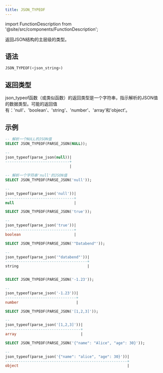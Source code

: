 ```yaml
---
title: JSON_TYPEOF
---
```

import FunctionDescription from '@site/src/components/FunctionDescription';

<FunctionDescription description="引入或更新: v1.2.91"/>

返回JSON结构的主层级的类型。

## 语法

```sql
JSON_TYPEOF(<json_string>)
```

## 返回类型

json_typeof函数（或类似函数）的返回类型是一个字符串，指示解析的JSON值的数据类型。可能的返回值有：'null'、'boolean'、'string'、'number'、'array'和'object'。

## 示例

```sql
-- 解析一个NULL的JSON值
SELECT JSON_TYPEOF(PARSE_JSON(NULL));

--
json_typeof(parse_json(null))|
-----------------------------+
                             |

-- 解析一个字符串'null'的JSON值
SELECT JSON_TYPEOF(PARSE_JSON('null'));

--
json_typeof(parse_json('null'))|
-------------------------------+
null                           |

SELECT JSON_TYPEOF(PARSE_JSON('true'));

--
json_typeof(parse_json('true'))|
-------------------------------+
boolean                        |

SELECT JSON_TYPEOF(PARSE_JSON('"Databend"'));

--
json_typeof(parse_json('"databend"'))|
-------------------------------------+
string                               |


SELECT JSON_TYPEOF(PARSE_JSON('-1.23'));

--
json_typeof(parse_json('-1.23'))|
--------------------------------+
number                          |

SELECT JSON_TYPEOF(PARSE_JSON('[1,2,3]'));

--
json_typeof(parse_json('[1,2,3]'))|
----------------------------------+
array                             |

SELECT JSON_TYPEOF(PARSE_JSON('{"name": "Alice", "age": 30}'));

--
json_typeof(parse_json('{"name": "alice", "age": 30}'))|
-------------------------------------------------------+
object                                                 |
```
